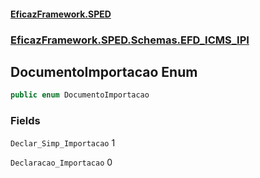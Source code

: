 #### [EficazFramework.SPED](EficazFrameworkSPED.md 'EficazFramework SPED')
### [EficazFramework.SPED.Schemas.EFD_ICMS_IPI](EficazFramework.SPED.Schemas.EFD_ICMS_IPI.md 'EficazFramework.SPED.Schemas.EFD_ICMS_IPI')

## DocumentoImportacao Enum

```csharp
public enum DocumentoImportacao
```
### Fields

<a name='EficazFramework.SPED.Schemas.EFD_ICMS_IPI.DocumentoImportacao.Declar_Simp_Importacao'></a>

`Declar_Simp_Importacao` 1

<a name='EficazFramework.SPED.Schemas.EFD_ICMS_IPI.DocumentoImportacao.Declaracao_Importacao'></a>

`Declaracao_Importacao` 0